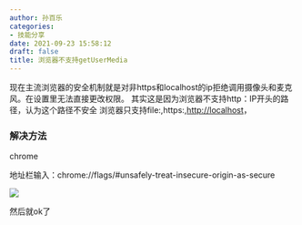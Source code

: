 ```yaml
---
author: 孙百乐
categories:
- 技能分享
date: 2021-09-23 15:58:12
draft: false
title: 浏览器不支持getUserMedia
---
```


现在主流浏览器的安全机制就是对非https和localhost的ip拒绝调用摄像头和麦克风。在设置里无法直接更改权限。 其实这是因为浏览器不支持http：IP开头的路径，认为这个路径不安全 浏览器只支持file:,https:,[http://localhost](http://localhost)，

### 解决方法

chrome

地址栏输入：chrome://flags/#unsafely-treat-insecure-origin-as-secure

![](https://myblog-1257298572.cos.ap-shanghai.myqcloud.com/mypic/wp-content/uploads/2021/09/chromegetmedia-1024x570.png)

然后就ok了